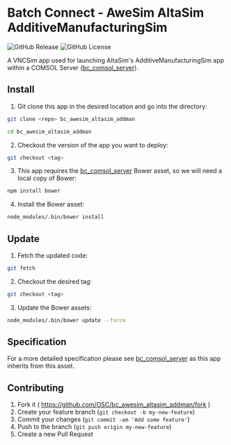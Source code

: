 # Batch Connect - AweSim AltaSim AdditiveManufacturingSim

![GitHub Release](https://img.shields.io/github/release/osc/bc_awesim_altasim_addman.svg)
![GitHub License](https://img.shields.io/github/license/osc/bc_awesim_altasim_addman.svg)

A VNCSim app used for launching AltaSim's AdditiveManufacturingSim app within a
COMSOL Server ([bc_comsol_server](https://github.com/OSC/bc_comsol_server)).

## Install

1. Git clone this app in the desired location and go into the directory:

  ```sh
  git clone <repo> bc_awesim_altasim_addman

  cd bc_awesim_altasim_addman
  ```

2. Checkout the version of the app you want to deploy:

  ```sh
  git checkout <tag>
  ```

3. This app requires the
   [bc_comsol_server](https://github.com/OSC/bc_comsol_server) Bower asset, so
   we will need a local copy of Bower:

  ```sh
  npm install bower
  ```

4. Install the Bower asset:

  ```sh
  node_modules/.bin/bower install
  ```

## Update

1. Fetch the updated code:

  ```sh
  git fetch
  ```

2. Checkout the desired tag:

  ```sh
  git checkout <tag>
  ```

3. Update the Bower assets:

  ```sh
  node_modules/.bin/bower update --force
  ```

## Specification

For a more detailed specification please see
[bc_comsol_server](https://github.com/OSC/bc_comsol_server) as this app
inherits from this asset.

## Contributing

1. Fork it ( https://github.com/OSC/bc_awesim_altasim_addman/fork )
2. Create your feature branch (`git checkout -b my-new-feature`)
3. Commit your changes (`git commit -am 'Add some feature'`)
4. Push to the branch (`git push origin my-new-feature`)
5. Create a new Pull Request
